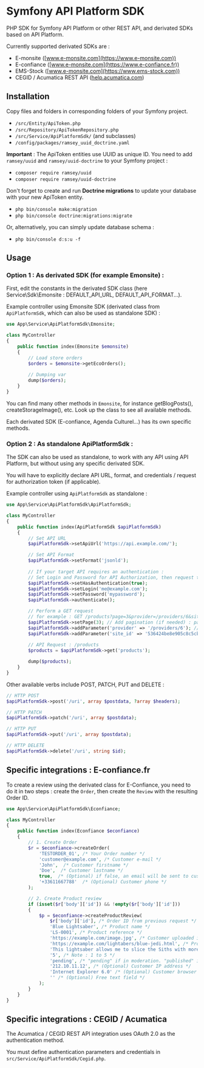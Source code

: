 # Symfony API Platform SDK

PHP SDK for Symfony API Platform or other REST API, and derivated SDKs based on API Platform.

Currently supported derivated SDKs are :

- E-monsite ([www.e-monsite.com](https://www.e-monsite.com))
- E-confiance ([www.e-monsite.com](https://www.e-confiance.fr))
- EMS-Stock ([www.e-monsite.com](https://www.ems-stock.com))
- CEGID / Acumatica REST API ([help.acumatica.com](https://help.acumatica.com/(W(6))/Wiki/ShowWiki.aspx?pageid=bbb8b84b-07d7-4a69-adf8-33dc5d430b60))

## Installation

Copy files and folders in corresponding folders of your Symfony project.

- `/src/Entity/ApiToken.php`
- `/src/Repository/ApiTokenRepository.php`
- `/src/Service/ApiPlatformSdk/` (and subclasses)
- `/config/packages/ramsey_uuid_doctrine.yaml`

**Important** : The ApiToken entities use UUID as unique ID. You need to add `ramsey/uuid` and `ramsey/uuid-doctrine` to your Symfony project :

- `composer require ramsey/uuid`
- `composer require ramsey/uuid-doctrine`

Don't forget to create and run **Doctrine migrations** to update your database with your new ApiToken entity.

- `php bin/console make:migration`
- `php bin/console doctrine:migrations:migrate`

Or, alternatively, you can simply update database schema :

- `php bin/console d:s:u -f`

## Usage

### Option 1 : As derivated SDK (for example Emonsite) :

First, edit the constants in the derivated SDK class (here Service\Sdk\Emonsite : DEFAULT_API_URL, DEFAULT_API_FORMAT...).

Example controller using Emonsite SDK (derivated class from `ApiPlatformSdk`, which can also be used as standalone SDK) :

```php
use App\Service\ApiPlatformSdk\Emonsite;

class MyController
{
	public function index(Emonsite $emonsite)
	{
		// Load store orders
		$orders = $emonsite->getEcoOrders();
		
		// Dumping var
		dump($orders);
	}
}
```

You can find many other methods in `Emonsite`, for instance getBlogPosts(), createStorageImage(), etc. Look up the class to see all available methods.

Each derivated SDK (E-confiance, Agenda Culturel...) has its own specific methods.

### Option 2 : As standalone ApiPlatformSdk :

The SDK can also be used as standalone, to work with any API using API Platform, but without using any specific derivated SDK.

You will have to explicitly declare API URL, format, and credentials / request for authorization token (if applicable).

Example controller using `ApiPlatformSdk` as standalone :

```php
use App\Service\ApiPlatformSdk\ApiPlatformSdk;

class MyController
{
	public function index(ApiPlatformSdk $apiPlatformSdk)
	{
		// Set API URL
		$apiPlatformSdk->setApiUrl('https://api.example.com/');

		// Set API Format
		$apiPlatformSdk->setFormat('jsonld');
		
		// If your target API requires an authentication :
		// Set Login and Password for API Authorization, then request token
		$apiPlatformSdk->setHasAuthentication(true);
		$apiPlatformSdk->setLogin('me@example.com');
		$apiPlatformSdk->setPassword('mypassword');
		$apiPlatformSdk->authenticate();

		// Perform a GET request
		// for example : GET /products?page=3&provider=/providers/6&site_id=536424be8e905c8c5cbbf781
		$apiPlatformSdk->setPage(3); // Add pagination (if needed) : page 3
		$apiPlatformSdk->addParameter('provider' => '/providers/6'); // Add query string parameter : &provider=/providers/6
		$apiPlatformSdk->addParameter('site_id' => '536424be8e905c8c5cbbf781'); // Add query string parameter : &site_id=536424be8e905c8c5cbbf781
		
		// API Request : /products
		$products = $apiPlatformSdk->get('products');

		dump($products);
	}
}
```


Other available verbs include POST, PATCH, PUT and DELETE :

```php
// HTTP POST
$apiPlatformSdk->post('/uri', array $postdata, ?array $headers);

// HTTP PATCH
$apiPlatformSdk->patch('/uri', array $postdata);

// HTTP PUT
$apiPlatformSdk->put('/uri', array $postdata);

// HTTP DELETE
$apiPlatformSdk->delete('/uri', string $id);
```

## Specific integrations : E-confiance.fr

To create a review using the derivated class for E-Confiance, you need to do it in two steps : create the `Order`, then create the `Review` with the resulting Order ID.

```php
use App\Service\ApiPlatformSdk\Econfiance;

class MyController
{
	public function index(Econfiance $econfiance)
	{
		// 1. Create Order
		$r = $econfiance->createOrder(
			'TESTORDER_01', /* Your Order number */
			'customer@example.com', /* Customer e-mail */
			'John',  /* Customer firstname */
			'Doe',  /* Customer lastname */
			true,  /* (Optional) if false, an email will be sent to customer */
			'+33611667788'  /* (Optional) Customer phone */
		);

		// 2. Create Product review
		if (isset($r['body']['id']) && !empty($r['body']['id']))
		{
			$p = $econfiance->createProductReview(
				$r['body']['id'], /* Order ID from previous request */
				'Blue Lightsaber', /* Product name */
				'LS-0001', /* Product reference */
				'https://example.com/image.jpg', /* Customer uploaded image, null if none */
				'https://example.com/lightabers/blue-jedi.html', /* Product URL */,
				'This lightsaber allows me to slice the Siths with more efficency. I recommend.', /* Review text */
				'5', /* Note : 1 to 5 */
				'pending', /* "pending" if in moderation. "published" if directly published */
				'212.10.11.12', /* (Optional) Customer IP address */
				'Internet Explorer 6.0' /* (Optional) Customer browser's User-Agent */,
				'' /* (Optional) Free text field */
			);
		}
	}
}
```

## Specific integrations : CEGID / Acumatica

The Acumatica / CEGID REST API integration uses OAuth 2.0 as the authentication method.

You must define authentication parameters and credentials in `src/Service/ApiPlatformSdk/Cegid.php`.